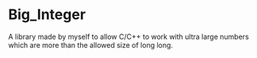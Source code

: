 # Big_Integer
A library made by myself to allow C/C++ to work with ultra large numbers which are more than the allowed size of long long.
